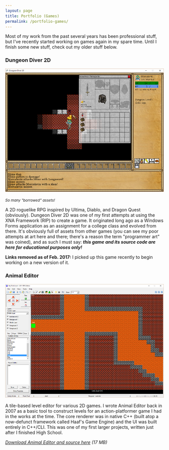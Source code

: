 ```yaml
---
layout: page
title: Portfolio (Games)
permalink: /portfolio-games/
---
```


Most of my work from the past several years has been professional stuff, but I've recently started working on games again in my spare time. Until I finish some new stuff, check out my older stuff below.

### Dungeon Diver 2D

<div>
<img src="/images/portfolio/dd2d.png" />
<figcaption>
    <div><p><small><em>So many "borrowed" assets!</em></small></p></div>
</figcaption>
</div>

A 2D roguelike RPG inspired by Ultima, Diablo, and Dragon Quest (obviously). Dungeon Diver 2D was one of my first attempts at using the XNA Framework (RIP) to create a game. It originated long ago as a Windows Forms application as an assignment for a college class and evolved from there. It's obviously full of assets from other games (you can see my poor attempts at art here and there; there's a reason the term "programmer art" was coined), and as such I must say: **_this game and its source code are here for educational purposes only!_**

**Links removed as of Feb. 2017:** I picked up this game recently to begin working on a new version of it.

### Animal Editor

<div>
<img src="/images/portfolio/animal_editor.png" />
</div>

A tile-based level editor for various 2D games. I wrote Animal Editor back in 2007 as a basic tool to construct levels for an action-platformer game I had in the works at the time. The core renderer was in native C++ (built atop a now-defunct framework called Haaf's Game Engine) and the UI was built entirely in C++/CLI. This was one of my first larger projects, written just after I finished High School.

_[Download Animal Editor and source here](https://www.dropbox.com/s/11fshnl6b1kkuom/Animal%20Editor%202011%20src.zip?dl=0) (17 MB)_